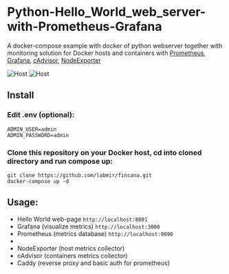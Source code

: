 Python-Hello_World_web_server-with-Prometheus-Grafana
========

A docker-compose example with docker of python webserver together with monitoring solution for Docker hosts and containers with [Prometheus](https://prometheus.io/), [Grafana](http://grafana.org/), [cAdvisor](https://github.com/google/cadvisor),
[NodeExporter](https://github.com/prometheus/node_exporter)



![Host](https://raw.githubusercontent.com/labmir/fincana/master/pics/scrn0.png)
![Host](https://raw.githubusercontent.com/labmir/fincana/master/pics/scrn1.png)

## Install

### Edit .env (optional):
```
ADMIN_USER=admin  
ADMIN_PASSWORD=admin
```

### Clone this repository on your Docker host, cd into cloned directory and run compose up:

```
git clone https://github.com/labmir/fincana.git 
docker-compose up -d
```


## Usage:

* Hello World web-page `http://localhost:8001`
* Grafana (visualize metrics) `http://localhost:3000`
* Prometheus (metrics database) `http://localhost:9090`
* 
* NodeExporter (host metrics collector)
* cAdvisor (containers metrics collector)
* Caddy (reverse proxy and basic auth for prometheus)


